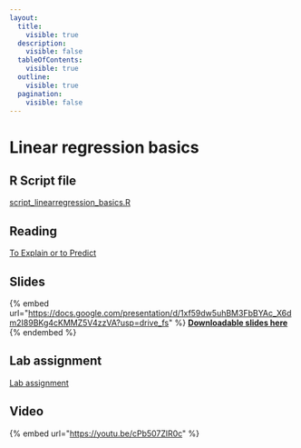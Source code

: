 ```yaml
---
layout:
  title:
    visible: true
  description:
    visible: false
  tableOfContents:
    visible: true
  outline:
    visible: true
  pagination:
    visible: false
---
```


# Linear regression basics

## R Script file

[script\_linearregression\_basics.R](https://drive.google.com/open?id=1pB0o81aUJpBetvYpmmj2SE0QPgwpJQ51\&usp=drive\_fs)

## Reading

[To Explain or to Predict](https://drive.google.com/file/d/1FCevBqd-SEf-s0afbzSRsmLfCJoLtiZZ/view?usp=sharing)

## Slides

{% embed url="https://docs.google.com/presentation/d/1xf59dw5uhBM3FbBYAc_X6dm2I89BKg4cKMMZ5V4zzVA?usp=drive_fs" %}
[**Downloadable slides here**](https://docs.google.com/presentation/d/1xf59dw5uhBM3FbBYAc\_X6dm2I89BKg4cKMMZ5V4zzVA?usp=drive\_fs)
{% endembed %}

## Lab assignment

[Lab assignment](https://docs.google.com/document/d/1m-8K-GuNviFF9HTyV0OaUzaH6LNuthErCjAh0K9uN14?usp=drive\_fs)

## Video

{% embed url="https://youtu.be/cPb507ZlR0c" %}
